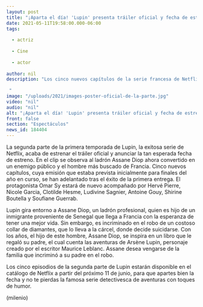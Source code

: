 ```yaml
---
layout: post
title: "¡Aparta el día! 'Lupin' presenta tráiler oficial y fecha de estreno de la segunda parte"
date: 2021-05-11T19:58:00.000-06:00
tags:
  
  - actriz
  
  - Cine
  
  - actor
  
author: nil
description: "Los cinco nuevos capítulos de la serie francesa de Netflix se han adelantado tras el éxito de la primera entrega.   "
image: "/uploads/2021/images-poster-oficial-de-la-parte.jpg"
video: "nil"
audio: "nil"
alt: "¡Aparta el día! 'Lupin' presenta tráiler oficial y fecha de estreno de la segunda parte"
front: false
section: "Espectáculos"
news_id: 184404
---
```


La segunda parte de la primera temporada de Lupin, la exitosa serie de Netflix, acaba de estrenar el tráiler oficial y anunciar la tan esperada fecha de estreno. En el clip se observa al ladrón Assane Diop ahora convertido en un enemigo público y el hombre más buscado de Francia. Cinco nuevos capítulos, cuya emisión que estaba prevista inicialmente para finales del año en curso, se han adelantado tras el éxito de la primera entrega. El protagonista Omar Sy estará de nuevo acompañado por Hervé Pierre, Nicole Garcia, Clotilde Hesme, Ludivine Sagnier, Antoine Gouy, Shirine Boutella y Soufiane Guerrab. 

Lupin gira entorno a Assane Diop, un ladrón profesional, quien es hijo de un inmigrante proveniente de Senegal que llega a Francia con la esperanza de tener una mejor vida. Sin embargo, es incriminado en el robo de un costoso collar de diamantes, que lo lleva a la cárcel, donde decide suicidarse. Con los años, el hijo de este hombre, Assane Diop, se inspira en un libro que le regaló su padre, el cual cuenta las aventuras de Arsène Lupin, personaje creado por el escritor Maurice Leblanc. Assane desea vengarse de la familia que incriminó a su padre en el robo. 

Los cinco episodios de la segunda parte de Lupin estarán disponible en el catálogo de Netflix a partir del próximo 11 de junio, para que apartes bien la fecha y no te pierdas la famosa serie detectivesca de aventuras con toques de humor. 

(milenio)